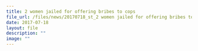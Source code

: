 ```yaml
---
title: 2 women jailed for offering bribes to cops
file_url: /files/news/20170718_st_2 women jailed for offering bribes to cops.pdf
date: 2017-07-18
layout: file
description: ""
image: ""
---
```

